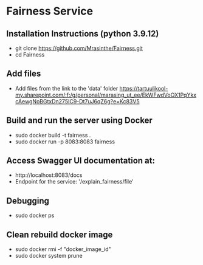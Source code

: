 # Fairness Service

## Installation Instructions (python 3.9.12)

- git clone https://github.com/Mrasinthe/Fairness.git
- cd Fairness

## Add files
 - Add files from the link to the 'data' folder
   https://tartuulikool-my.sharepoint.com/:f:/g/personal/marasing_ut_ee/EkWFwdVoOX1PqYkxcAewgNoBGtxDn275IC9-Dt7uJ6qZ6g?e=Kc83V5

## Build and run the server using Docker

- sudo docker build -t fairness .
- sudo docker run -p 8083:8083 fairness

## Access Swagger UI documentation at:

- http://localhost:8083/docs
- Endpoint for the service: '/explain_fairness/file'

## Debugging
- sudo docker ps

## Clean rebuild docker image
- sudo docker rmi -f "docker_image_id" 
- sudo docker system prune


